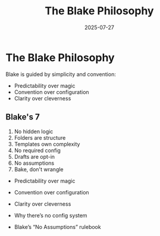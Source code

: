 ﻿---
title: 'The Blake Philosophy'
date: 2025-07-27
image: images/blake-logo.png
tags: []
description: "Describes the guiding principles and philosophy behind Blake."
iconIdentifier: "bi bi-plus-square-fill-nav-menu"
pageOrder: 1
category: "Meta"
---

# The Blake Philosophy

Blake is guided by simplicity and convention:

- Predictability over magic
- Convention over configuration
- Clarity over cleverness

## Blake's 7

1. No hidden logic
2. Folders are structure
3. Templates own complexity
4. No required config
5. Drafts are opt-in
6. No assumptions
7. Bake, don't wrangle

* Predictability over magic

* Convention over configuration

* Clarity over cleverness

* Why there’s no config system

* Blake’s “No Assumptions” rulebook
